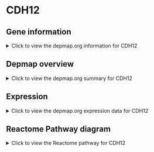 <h1>CDH12</h1>

<h2>Gene information</h2>
<details>
  <summary>Click to view the depmap.org information for CDH12</summary>
  <p><a href="https://depmap.org/portal/gene/CDH12?tab=about" target="_BLANK">Open page in a new tab...</a></p>
  <iframe src="https://depmap.org/portal/gene/CDH12?tab=about" style="border:none;width:100%;height:800px"></iframe>
</details>

<h2>Depmap overview</h2>
<details>
  <summary>Click to view the depmap.org summary for CDH12</summary>
  <p><a href="https://depmap.org/portal/gene/CDH12?tab=overview" target="_BLANK">Open page in a new tab...</a></p>
  <iframe src="https://depmap.org/portal/gene/CDH12?tab=overview" style="border:none;width:100%;height:800px"></iframe>
</details>

<h2>Expression</h2>
<details>
  <summary>Click to view the depmap.org expression data for CDH12</summary>
  <p><a href="https://depmap.org/portal/gene/CDH12?tab=characterization" target="_BLANK">Open page in a new tab...</a></p>
  <iframe src="https://depmap.org/portal/gene/CDH12?tab=characterization" style="border:none;width:100%;height:800px"></iframe>
</details>



<h2>Reactome Pathway diagram</h2>
<details>
  <summary>Click to view the Reactome pathway for CDH12</summary>
  <p><a href="https://reactome.org/PathwayBrowser/#/R-HSA-418990" target="_BLANK">Open page in a new tab...</a></p>
  <p>Adherens junctions interactions</p>
<iframe src="https://reactome.org/PathwayBrowser/#/R-HSA-418990" style="border:none;width:100%;height:800px"></iframe>
</details>



